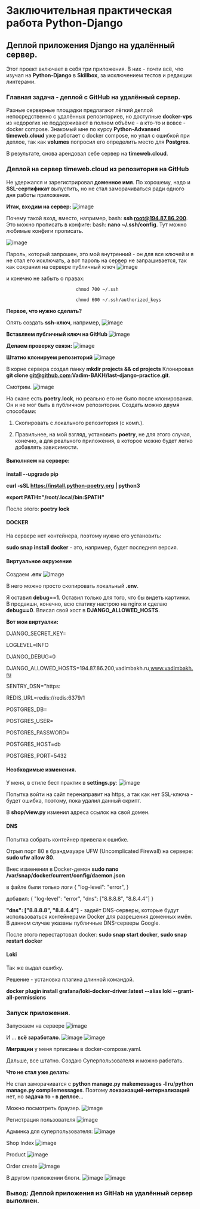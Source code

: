# Заключительная практическая работа Python-Django

## Деплой приложения Django на удалённый сервер.

Этот проект включает в себя три приложения. В них - почти всё, что изучал
на **Python-Django** в **Skillbox**, за исключением тестов и редакции линтерами. 

### Главная задача - деплой с GitHub на удалённый сервер.
Разные серверные площадки предлагают лёгкий деплой непосредственно с удалённых
репозиториев, но доступные **docker-vps** из недорогих не поддерживают в полном объёме - а
кто-то и вовсе - docker compose. 
Знакомый мне по курсу **Python-Advansed** **timeweb.cloud** уже работает с  docker compose,
но упал с ошибкой при деплое, так как **volumes** попросил его определить место для **Postgres**.

В результате, снова арендовал себе сервер на **timeweb.cloud**.

### Деплой на сервер timeweb.cloud из репозитория на GitHub
Не удержался и зарегистрировал **доменное имя**. По хорошему, надо и **SSL-сертификат** выпустить,
но не стал заморачиваться ради одного дня работы приложения.

**Итак, входим на сервер:**
![image](https://github.com/user-attachments/assets/29c8308c-719c-4f50-ba09-a7bef4401379)

Почему такой вход, вместо, например, bash: **ssh root@194.87.86.200**. Это можно прописать 
в конфиге: bash: **nano ~/.ssh/config**. Тут можно любимые конфиги прописать.

![image](https://github.com/user-attachments/assets/67194519-99a3-448e-a9ff-3dddb7507a1c)

Пароль, который запрошен, это мой внутренний - он для все ключей и я не стал его исключать,
а вот пароль на сервер не запрашивается, так как сохранил на сервере публичный ключ
![image](https://github.com/user-attachments/assets/2759cd36-ad8d-4848-95fc-a8686e56e3f4)

и конечно не забыть о правах: 
                              
                              chmod 700 ~/.ssh
                               
                              chmod 600 ~/.ssh/authorized_keys



**Первое, что нужно сделать?**

Опять создать **ssh-ключ**, например,
![image](https://github.com/user-attachments/assets/d44bdab9-4fc8-455c-a08c-935954cbbe0c)

**Вставляем публичный ключ на GitHub**
![image](https://github.com/user-attachments/assets/0dd7cc4d-adef-4be2-a153-96a31a77f5ed)

**Делаем проверку связи:**
![image](https://github.com/user-attachments/assets/081f7f94-7ab8-45aa-9aad-aa8cbc665949)

**Штатно клонируем репозиторий**
![image](https://github.com/user-attachments/assets/b0421c9f-7f51-4946-9cbf-77b3356234e8)

В корне сервера создал панку **mkdir projects && cd projects**
Клонировал **git clone git@github.com:Vadim-BAKH/last-django-practice.git**.

Смотрим.
![image](https://github.com/user-attachments/assets/b2f0427e-fb2d-4b0d-8787-5a3b51b11155)

На скане есть **poetry.lock**, но реально его не было после клонирования. Он и не мог быть 
в публичном репозитории. Создать можно двумя способами:

1. Скопировать с локального репозитория (с комп.).

2. Правильнее, на мой взгляд, установить **poetry**, не для этого случая, конечно, а для
   реального приложения, в которое можно будет легко добавлять зависимости.

#### Выполняем на сервере:

**install --upgrade pip**

**curl -sSL https://install.python-poetry.org | python3**

**export PATH="/root/.local/bin:$PATH"**

После этого:  **poetry lock**

#### DOCKER
На сервере нет контейнера, поэтому нужно его установить:

**sudo snap install docker** - это, например, будет последняя версия.

#### Виртуальное окружение
Создаем **.env** 
![image](https://github.com/user-attachments/assets/b147a593-1e40-4d06-a98d-fb79eda8a92f)

В него можно просто скопировать локальный **.env**.

Я оставил **debug==1**. Оставил только для того, что бы видеть картинки. В продакшн, конечно,
всю статику настрою на nginx и сделаю **debug==0**.
Вписал свой хост в **DJANGO_ALLOWED_HOSTS**.

**Вот мои виртуалки:**

DJANGO_SECRET_KEY=

LOGLEVEL=INFO

DJANGO_DEBUG=0

DJANGO_ALLOWED_HOSTS=194.87.86.200,vadimbakh.ru,www.vadimbakh.ru

SENTRY_DSN="https:

REDIS_URL=redis://redis:6379/1

POSTGRES_DB=

POSTGRES_USER=

POSTGRES_PASSWORD=

POSTGRES_HOST=db

POSTGRES_PORT=5432

#### Необходимые изменения.
У меня, в стиле бест практик в **settings.py**:
![image](https://github.com/user-attachments/assets/0a7065e2-1f9f-4a29-9bda-2ca8c5ed0ce5)

Попытка войти на сайт перенаправит на https, а так как нет SSL-ключа - будет ошибка, 
поэтому, пока удалил данный скрипт.

В **shop/view.py** изменил адреса ссылок на свой домен.



#### DNS
Попытка собрать контейнер привела к ошибке. 

Отрыл порт 80 в брандмауэре UFW (Uncomplicated Firewall) на сервере: **sudo ufw allow 80**.

Внес изменения в Docker-демон **sudo nano /var/snap/docker/current/config/daemon.json**

в файле были только логи {
    "log-level":        "error",
}

добавил: {
    "log-level":        "error",
    "dns": ["8.8.8.8", "8.8.4.4"]
}

**"dns": ["8.8.8.8", "8.8.4.4"]** - задаёт DNS-серверы, которые будут использоваться контейнерами Docker 
для разрешения доменных имён. В данном случае указаны публичные DNS-серверы Google.

После этого перестартовал docker: **sudo snap start docker**, **sudo snap restart docker**

#### Loki
Так же выдал ошибку.

Решение - установка плагина длинной командой.

**docker plugin install grafana/loki-docker-driver:latest --alias loki --grant-all-permissions**

### Запуск приложения.
Запускаем на сервере
![image](https://github.com/user-attachments/assets/0c76231b-cb4e-40bb-9c6e-d1b491af1ada)

И ... **всё заработало**.
![image](https://github.com/user-attachments/assets/778310bc-4e0d-41de-96d4-37d69fa4c0ac)
![image](https://github.com/user-attachments/assets/190906bd-fa75-4bdb-bb93-8a6fc5f3a31b)

**Миграции** у меня прписаны в docker-compose.yaml.

Дальше, все штатно. Создаю Суперпользователя и можно работать.

**Что не стал уже делать:**

Не стал заморачиватся с **python manage.py makemessages -l ru**/**python manage.py compilemessages**.
Поэтому **локазизаций-интернализаций** нет, но **задача то - в деплое**...

Можно посмотреть браузер.
![image](https://github.com/user-attachments/assets/7c16d80c-81ea-4e50-be45-cef5f7346f53)

Регистрация пользователя
![image](https://github.com/user-attachments/assets/c8e621f1-5129-4835-b64a-cc496d9f3638)

Админка для суперпользователя:
![image](https://github.com/user-attachments/assets/928ac589-0665-4cfe-87d8-2a095c0b9e7b)

Shop Index
![image](https://github.com/user-attachments/assets/2add9edc-91e7-4e86-9a03-e95369676ddc)

Product
![image](https://github.com/user-attachments/assets/660a84e6-e0dc-4458-b2db-9d29d5535df6)

Order create
![image](https://github.com/user-attachments/assets/609228fa-f3a6-4778-9a19-75ae47c68239)


В другом приложении блоги.
![image](https://github.com/user-attachments/assets/c5e9f93a-e777-4d53-9376-3e7a8791205b)
![image](https://github.com/user-attachments/assets/9c843c1e-dd18-431a-b017-cd945aae0e17)

### Вывод:  Деплой приложения из GitHab на удалённый сервер выполнен.




























